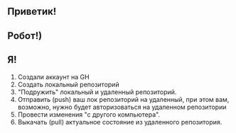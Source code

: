 ## Приветик!

## Робот!)

## Я!


1. Создали аккаунт на GH
2. Создать локальный репозиторий
3. "Подружить" локальный и удаленный репозиторий.
4. Отправить (push) ваш лок репозиторий на удаленный, при этом вам, возможно, нужно будет авторизоваться на удаленном репозитории
5. Провести изменения "с другого компьютера".
6. Выкачать (pull) актуальное состояние из удаленного репозитория.